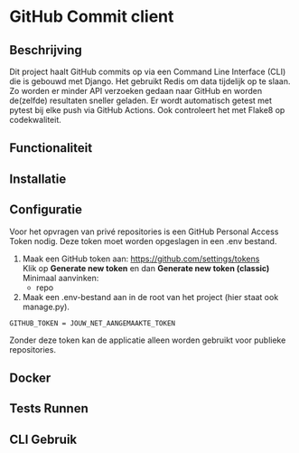 # GitHub Commit client

## Beschrijving
Dit project haalt GitHub commits op via een Command Line Interface (CLI) die is gebouwd met Django. Het gebruikt Redis om data tijdelijk op te slaan. Zo worden er minder API verzoeken gedaan naar GitHub en worden de(zelfde) resultaten sneller geladen. Er wordt automatisch getest met pytest bij elke push via GitHub Actions. Ook controleert het met Flake8 op codekwaliteit. 

## Functionaliteit

## Installatie

## Configuratie
Voor het opvragen van privé repositories is een GitHub Personal Access Token nodig. Deze token moet worden opgeslagen in een .env bestand.

1. Maak een GitHub token aan:
    https://github.com/settings/tokens<br>
    Klik op **Generate new token** en dan **Generate new token (classic)**<br>
    Minimaal aanvinken:
    - repo
2. Maak een .env-bestand aan in de root van het project (hier staat ook manage.py).
```
GITHUB_TOKEN = JOUW_NET_AANGEMAAKTE_TOKEN
```
Zonder deze token kan de applicatie alleen worden gebruikt voor publieke repositories.

## Docker

## Tests Runnen

## CLI Gebruik
